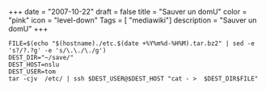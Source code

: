 +++
date = "2007-10-22"
draft = false
title = "Sauver un domU"
color = "pink"
icon = "level-down"
Tags = [ "mediawiki"]
description = "Sauver un domU"
+++

    FILE=$(echo "$(hostname)./etc.$(date +%Y%m%d-%H%M).tar.bz2" | sed -e 's?/?.?g' -e 's/\.\./\./g')
    DEST_DIR="~/save/"
    DEST_HOST=nslu
    DEST_USER=tom
    tar -cjv  /etc/ | ssh $DEST_USER@$DEST_HOST "cat - >  $DEST_DIR$FILE"
